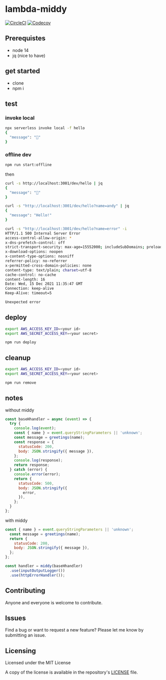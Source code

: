 # lambda-middy

[![CircleCI](https://img.shields.io/circleci/build/gh/tsamaya/lambda-middy)](https://github.com/tsamaya/lambda-middy)
[![Codecov](https://img.shields.io/codecov/c/gh/tsamaya/lambda-middy)](https://app.codecov.io/gh/tsamaya/lambda-middy)

## Prerequistes

- node 14
- jq (nice to have)

## get started

- clone
- npm i

## test

### invoke local

```bash
npx serverless invoke local -f hello
{
  "message": "👋"
}
```

### offline dev

```bash
npm run start:offline
```

then

```bash
curl -s http://localhost:3001/dev/hello | jq
{
  "message": "👋"
}

curl -s "http://localhost:3001/dev/hello?name=andy" | jq
{
  "message": "Hello!"
}

curl -s "http://localhost:3001/dev/hello?name=error" -i
HTTP/1.1 500 Internal Server Error
access-control-allow-origin: *
x-dns-prefetch-control: off
strict-transport-security: max-age=15552000; includeSubDomains; preload
x-download-options: noopen
x-content-type-options: nosniff
referrer-policy: no-referrer
x-permitted-cross-domain-policies: none
content-type: text/plain; charset=utf-8
cache-control: no-cache
content-length: 16
Date: Wed, 15 Dec 2021 11:35:47 GMT
Connection: keep-alive
Keep-Alive: timeout=5

Unexpected error
```

## deploy

```bash
export AWS_ACCESS_KEY_ID=<your id>
export AWS_SECRET_ACCESS_KEY=<your secret>

npm run deploy
```

## cleanup

```bash
export AWS_ACCESS_KEY_ID=<your id>
export AWS_SECRET_ACCESS_KEY=<your secret>

npm run remove
```

## notes

without middy

```js
const baseHhandler = async (event) => {
  try {
    console.log(event);
    const { name } = event.queryStringParameters || 'unknown';
    const message = greetings(name);
    const response = {
      statusCode: 200,
      body: JSON.stringify({ message }),
    };
    console.log(response);
    return response;
  } catch (error) {
    console.error(error);
    return {
      statusCode: 500,
      body: JSON.stringify({
        error,
      }),
    };
  }
};
```

with middy

```js
const { name } = event.queryStringParameters || 'unknown';
  const message = greetings(name);
  return {
    statusCode: 200,
    body: JSON.stringify({ message }),
  };
};

const handler = middy(baseHhandler)
  .use(inputOutputLogger())
  .use(httpErrorHandler());
```

## Contributing

Anyone and everyone is welcome to contribute.

## Issues

Find a bug or want to request a new feature? Please let me know by submitting an issue.

## Licensing

Licensed under the MIT License

A copy of the license is available in the repository's [LICENSE](LICENSE) file.
